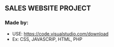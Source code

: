 ## SALES WEBSITE PROJECT
### Made by:
- USE: https://code.visualstudio.com/download
- Ex: CSS, JAVASCRIP, HTML, PHP



